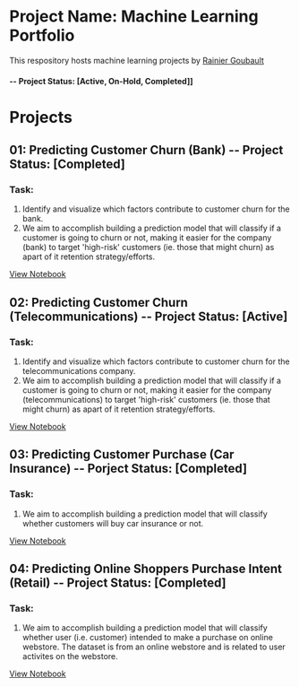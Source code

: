 # Project Name: Machine Learning Portfolio
This respository hosts machine learning projects by [Rainier Goubault](https://www.linkedin.com/in/rainiergoubault/)

#### -- Project Status: [Active, On-Hold, Completed]]

# Projects

## 01: Predicting Customer Churn (Bank) -- Project Status: [Completed]
### Task:
1. Identify and visualize which factors contribute to customer churn for the bank.
2. We aim to accomplish building a prediction model that will classify if a customer is going to churn or not, making it easier for the company (bank) to target 'high-risk' customers (ie. those that might churn) as apart of it retention strategy/efforts.

[View Notebook](https://nbviewer.org/github/rgoubault/ml_portfolio/blob/main/predict-customer-churn/notebook/CustomerChurn_Bank.ipynb)


## 02: Predicting Customer Churn (Telecommunications) -- Project Status: [Active]
### Task:
1. Identify and visualize which factors contribute to customer churn for the telecommunications company.
2. We aim to accomplish building a prediction model that will classify if a customer is going to churn or not, making it easier for the company (telecommunications) to target 'high-risk' customers (ie. those that might churn) as apart of it retention strategy/efforts.

[View Notebook](https://github.com/rgoubault/machine_learning/blob/main/customer_churn_telco.ipynb)


## 03: Predicting Customer Purchase (Car Insurance) -- Porject Status: [Completed]
### Task:
1. We aim to accomplish building a prediction model that will classify whether customers will buy car insurance or not. 

[View Notebook](https://nbviewer.org/github/rgoubault/ml_portfolio/blob/main/predict-customer-purchase/notebook/CustomerPurchase_Insurance.ipynb)


## 04: Predicting Online Shoppers Purchase Intent (Retail) -- Project Status: [Completed]
### Task:
1. We aim to accomplish building a prediction model that will classify whether user (i.e. customer) intended to make a purchase on online webstore. The dataset is from an online webstore and is related to user activites on the webstore.

[View Notebook](https://github.com/rgoubault/machine_learning/blob/main/online_shoppers.ipynb)
